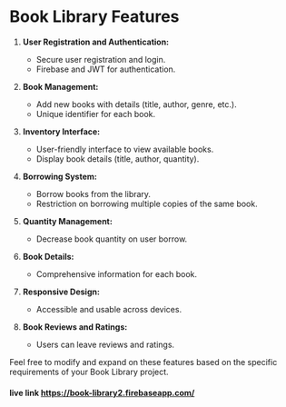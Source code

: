 
# Book Library Features

1. **User Registration and Authentication:**
   - Secure user registration and login.
   - Firebase and JWT for authentication.

2. **Book Management:**
   - Add new books with details (title, author, genre, etc.).
   - Unique identifier for each book.

3. **Inventory Interface:**
   - User-friendly interface to view available books.
   - Display book details (title, author, quantity).

4. **Borrowing System:**
   - Borrow books from the library.
   - Restriction on borrowing multiple copies of the same book.

5. **Quantity Management:**
   - Decrease book quantity on user borrow.

6. **Book Details:**
   - Comprehensive information for each book.


11. **Responsive Design:**
    - Accessible and usable across devices.




15. **Book Reviews and Ratings:**
    - Users can leave reviews and ratings.

Feel free to modify and expand on these features based on the specific requirements of your Book Library project.

 
#### live link  https://book-library2.firebaseapp.com/
